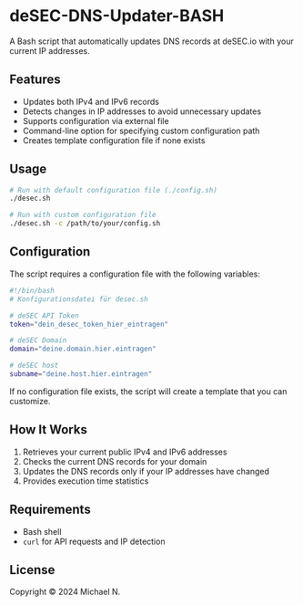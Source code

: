 # deSEC-DNS-Updater-BASH

A Bash script that automatically updates DNS records at deSEC.io with your current IP addresses.

## Features

- Updates both IPv4 and IPv6 records
- Detects changes in IP addresses to avoid unnecessary updates
- Supports configuration via external file
- Command-line option for specifying custom configuration path
- Creates template configuration file if none exists

## Usage

```bash
# Run with default configuration file (./config.sh)
./desec.sh

# Run with custom configuration file
./desec.sh -c /path/to/your/config.sh
```

## Configuration

The script requires a configuration file with the following variables:

```bash
#!/bin/bash
# Konfigurationsdatei für desec.sh

# deSEC API Token
token="dein_desec_token_hier_eintragen"

# deSEC Domain
domain="deine.domain.hier.eintragen"

# deSEC host
subname="deine.host.hier.eintragen"
```

If no configuration file exists, the script will create a template that you can customize.

## How It Works

1. Retrieves your current public IPv4 and IPv6 addresses
2. Checks the current DNS records for your domain
3. Updates the DNS records only if your IP addresses have changed
4. Provides execution time statistics

## Requirements

- Bash shell
- `curl` for API requests and IP detection

## License

Copyright © 2024 Michael N.
